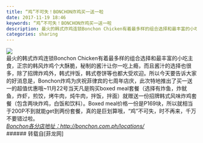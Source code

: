 ```yaml
---
title: “鸡”不可失！BONCHON炸鸡买一送一啦
date: 2017-11-19 18:46
keywords: “鸡”不可失！BONCHON炸鸡买一送一啦
description: 最火的韩式炸鸡连锁Bonchon Chicken有着最多样的组合选择和最丰富的小吃主食，正宗的韩风炸鸡个大酥脆，秘制的酱汁让你一吃上瘾，而且酱汁的选择也很多，除了招牌炸鸡外，韩式拌饭，韩式卷饼等也都大受欢迎。所以今天要告诉大家的好消息是，Bonchon炸鸡为庆祝菲律宾的七周年店庆，此次特地推出了买一送一的超值优惠哦~11月22号当天凡是购买boxed meal套餐（选择有炸鱼，炸鱿鱼，炸虾，煎饺，烤牛肉，炖牛肉，拌饭，拌面）就赠送一份招牌韩式风味炸鸡套餐（包含两块炸鸡，白饭和饮料）。Boxed meal价格一份是P169块，所以就相当于200P不到就能get到两份套餐，真的是巨划算哦，“鸡”不可失，时不再来，千万不要错过啦。Bonchon各分店地址：http://bonchon.com.ph/locations/
categories: sharing
---
```

<td class="t_f" id="postmessage_986132">


<img aid="681052" data-cf-modified-9d73362691933e4817dac831-="" file="data/attachment/forum/201711/19/181726aiyjy2k96kqfi91k.jpg.thumb.jpg" id="aimg_681052" inpost="1" onclick="" onmouseover="" src="http://www.flw.ph/data/attachment/forum/201711/19/181726aiyjy2k96kqfi91k.jpg" style="cursor:pointer" zoomfile="data/attachment/forum/201711/19/181726aiyjy2k96kqfi91k.jpg"/>


<br/>
最火的韩式炸鸡连锁Bonchon Chicken有着最多样的组合选择和最丰富的小吃主食，正宗的韩风炸鸡个大酥脆，秘制的酱汁让你一吃上瘾，而且酱汁的选择也很多，除了招牌炸鸡外，韩式拌饭，韩式卷饼等也都大受欢迎。所以今天要告诉大家的好消息是，Bonchon炸鸡为庆祝菲律宾的七周年店庆，此次特地推出了买一送一的超值优惠哦~11月22号当天凡是购买boxed meal套餐（选择有炸鱼，炸鱿鱼，炸虾，煎饺，烤牛肉，炖牛肉，拌饭，拌面）就赠送一份招牌韩式风味炸鸡套餐（包含两块炸鸡，白饭和饮料）。Boxed meal价格一份是P169块，所以就相当于200P不到就能get到两份套餐，真的是巨划算哦，“鸡”不可失，时不再来，千万不要错过啦。<br/>
<i><u>Bonchon各分店地址：<a href="http://bonchon.com.ph/locations/" target="_blank">http://bonchon.com.ph/locations/</a></u></i><br/>
</td>
###### 转载自[菲龙网]